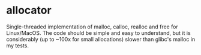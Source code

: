 # allocator

Single-threaded implementation of malloc, calloc, realloc and free for Linux/MacOS.
The code should be simple and easy to understand, but it is considerably (up to ~100x for small allocations) slower than glibc's malloc in my tests.
